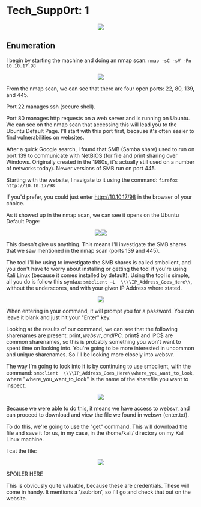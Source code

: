 # Tech_Supp0rt: 1
<p align="center"><img src="https://user-images.githubusercontent.com/60375020/164568509-7ebe3105-7af2-4301-94ae-e7cd6840d93d.png"></p>

## Enumeration
I begin by starting the machine and doing an nmap scan: ```nmap -sC -sV -Pn 10.10.17.98```

<p align="center"><img src="https://user-images.githubusercontent.com/60375020/164568833-b9293896-5045-4cdf-92d0-3a828c7c8efd.png"></p>

From the nmap scan, we can see that there are four open ports: 22, 80, 139, and 445.

Port 22 manages ssh (secure shell).  

Port 80 manages http requests on a web server and is running on Ubuntu. We can see on the nmap scan that accessing this will lead you to the Ubuntu Default Page. I'll start with this port first, because it's often easier to find vulnerabilities on websites. 

After a quick Google search, I found that SMB (Samba share) used to run on port 139 to communicate with NetBIOS (for file and print sharing over Windows. Originally created in the 1980s, it's actually still used on a number of networks today). Newer versions of SMB run on port 445.

Starting with the website, I navigate to it using the command: ```firefox http://10.10.17/98```

If you'd prefer, you could just enter http://10.10.17/98 in the browser of your choice. 

As it showed up in the nmap scan, we can see it opens on the Ubuntu Default Page: 

<p align="center"><img src="https://user-images.githubusercontent.com/60375020/166619250-ffe50728-232b-4c40-b3ac-690067359ce1.png"><img src="https://user-images.githubusercontent.com/60375020/166619311-39b37a6a-7ea6-4448-a03e-fb5e3ea599eb.png"></p>

This doesn't give us anything. This means I'll investigate the SMB shares that we saw mentioned in the nmap scan (ports 139 and 445).  

The tool I'll be using to investigate the SMB shares is called smbclient, and you don't have to worry about installing or getting the tool if you're using Kali Linux (because it comes installed by default). Using the tool is simple, all you do is follow this syntax: ```smbclient –L  \\\\IP_Address_Goes_Here\\```, without the underscores, and with your given IP Address where stated.
<p align="center"><img src="https://user-images.githubusercontent.com/60375020/166620233-ce1432c1-d2de-4664-bfec-64d818ffbdeb.png"></p>

When entering in your command, it will prompt you for a password. You can leave it blank and just hit your "Enter" key.  

Looking at the results of our command, we can see that the following sharenames are present: print$, websvr, and IPC$. print$ and IPC$ are common sharenames, so this is probably something you won't want to spent time on  looking into. You're going to be more interested in uncommon and unique sharenames. So I'll be looking more closely into websvr.  

The way I'm going to look into it is by continuing to use smbclient, with the command: ```smbclient  \\\\IP_Address_Goes_Here\\where_you_want_to_look```, where "where_you_want_to_look" is the name of the sharefile you want to inspect. 

<p align="center"><img src="https://user-images.githubusercontent.com/60375020/166620556-901b6e00-c5ad-4030-9965-739bf7264cf9.png"></p>
Because we were able to do this, it means we have access to websvr, and can proceed to download and view the file we found in websvr (enter.txt). 

To do this, we're going to use the "get" command. This will download the file and save it for us, in my case, in the /home/kali/ directory on my Kali Linux machine. 

I cat the file:  
<p align="center"><img src="https://github.com/AliyahMillan/Hacking/files/8617771/cat.enter.txt"></p>
SPOILER HERE

This is obviously quite valuable, because these are credentials. These will come  in handy. It mentions a '/subrion', so I'll go and check that out on the website.  
